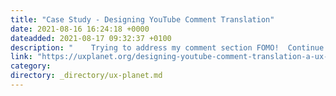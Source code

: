 ```yaml
---
title: "Case Study - Designing YouTube Comment Translation"
date: 2021-08-16 16:24:18 +0000
dateadded: 2021-08-17 09:32:37 +0100
description: "    Trying to address my comment section FOMO!  Continue reading on UX Planet »  "
link: "https://uxplanet.org/designing-youtube-comment-translation-a-ux-case-study-b7f8b981c096?source=rss----819cc2aaeee0---4"
category:
directory: _directory/ux-planet.md
---
```

